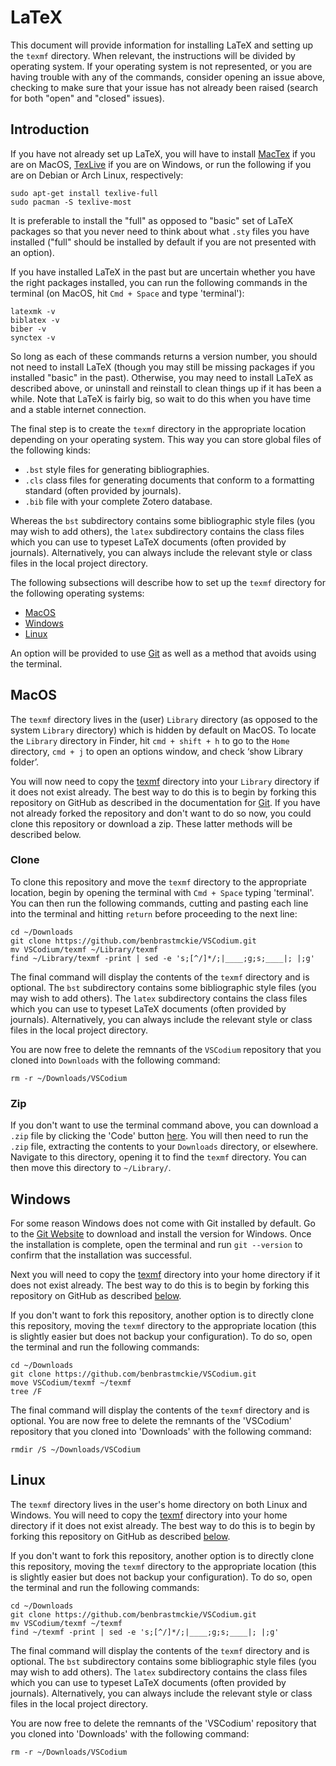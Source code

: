 # LaTeX

This document will provide information for installing LaTeX and setting up the `texmf` directory.
When relevant, the instructions will be divided by operating system.
If your operating system is not represented, or you are having trouble with any of the commands, consider opening an issue above, checking to make sure that your issue has not already been raised (search for both "open" and "closed" issues).

## Introduction

If you have not already set up LaTeX, you will have to install [MacTex](https://www.tug.org/mactex/) if you are on MacOS, [TexLive](https://www.tug.org/texlive/windows.html) if you are on Windows, or run the following if you are on Debian or Arch Linux, respectively:

```
sudo apt-get install texlive-full
sudo pacman -S texlive-most
```

It is preferable to install the "full" as opposed to "basic" set of LaTeX packages so that you never need to think about what `.sty` files you have installed ("full" should be installed by default if you are not presented with an option).

If you have installed LaTeX in the past but are uncertain whether you have the right packages installed, you can run the following commands in the terminal (on MacOS, hit `Cmd + Space` and type 'terminal'):

```
latexmk -v
biblatex -v
biber -v
synctex -v
```

So long as each of these commands returns a version number, you should not need to install LaTeX (though you may still be missing packages if you installed "basic" in the past).
Otherwise, you may need to install LaTeX as described above, or uninstall and reinstall to clean things up if it has been a while.
Note that LaTeX is fairly big, so wait to do this when you have time and a stable internet connection.

The final step is to create the `texmf` directory in the appropriate location depending on your operating system.
This way you can store global files of the following kinds:

  - `.bst` style files for generating bibliographies.
  - `.cls` class files for generating documents that conform to a formatting standard (often provided by journals).
  - `.bib` file with your complete Zotero database.

Whereas the `bst` subdirectory contains some bibliographic style files (you may wish to add others), the `latex` subdirectory contains the class files which you can use to typeset LaTeX documents (often provided by journals).
Alternatively, you can always include the relevant style or class files in the local project directory.

The following subsections will describe how to set up the `texmf` directory for the following operating systems:

- [MacOS](#MacOS)
- [Windows](#Windows)
- [Linux](#Linux)

<!-- TODO: simplify below -->

An option will be provided to use [Git](https://github.com/benbrastmckie/VSCodium/blob/master/docs/git.md) as well as a method that avoids using the terminal.

## MacOS

The `texmf` directory lives in the (user) `Library` directory (as opposed to the system `Library` directory) which is hidden by default on MacOS.
To locate the `Library` directory in Finder, hit `cmd + shift + h` to go to the `Home` directory, `cmd + j` to open an options window, and check ‘show Library folder’.

You will now need to copy the [texmf](https://github.com/benbrastmckie/VSCodium/tree/master/texmf) directory into your `Library` directory if it does not exist already.
The best way to do this is to begin by forking this repository on GitHub as described in the documentation for [Git](https://github.com/benbrastmckie/VSCodium/blob/master/docs/git.md).
If you have not already forked the repository and don't want to do so now, you could clone this repository or download a zip.
These latter methods will be described below.

### Clone

To clone this repository and move the `texmf` directory to the appropriate location, begin by opening the terminal with `Cmd + Space` typing 'terminal'.
You can then run the following commands, cutting and pasting each line into the terminal and hitting `return` before proceeding to the next line:

```
cd ~/Downloads
git clone https://github.com/benbrastmckie/VSCodium.git
mv VSCodium/texmf ~/Library/texmf
find ~/Library/texmf -print | sed -e 's;[^/]*/;|____;g;s;____|; |;g'
```

The final command will display the contents of the `texmf` directory and is optional.
The `bst` subdirectory contains some bibliographic style files (you may wish to add others).
The `latex` subdirectory contains the class files which you can use to typeset LaTeX documents (often provided by journals).
Alternatively, you can always include the relevant style or class files in the local project directory.

You are now free to delete the remnants of the `VSCodium` repository that you cloned into `Downloads` with the following command:

```
rm -r ~/Downloads/VSCodium
```

### Zip

If you don't want to use the terminal command above, you can download a `.zip` file by clicking the 'Code' button [here](https://github.com/benbrastmckie/VSCodium/tree/master).
You will then need to run the `.zip` file, extracting the contents to your `Downloads` directory, or elsewhere.
Navigate to this directory, opening it to find the `texmf` directory.
You can then move this directory to `~/Library/`.

## Windows

For some reason Windows does not come with Git installed by default.
Go to the [Git Website](https://git-scm.com/) to download and install the version for Windows.
Once the installation is complete, open the terminal and run `git --version` to confirm that the installation was successful.

Next you will need to copy the [texmf](https://github.com/benbrastmckie/VSCodium/tree/master/texmf) directory into your home directory if it does not exist already.
The best way to do this is to begin by forking this repository on GitHub as described [below](#Git).

If you don't want to fork this repository, another option is to directly clone this repository, moving the `texmf` directory to the appropriate location (this is slightly easier but does not backup your configuration).
To do so, open the terminal and run the following commands:

```
cd ~/Downloads
git clone https://github.com/benbrastmckie/VSCodium.git
move VSCodium/texmf ~/texmf
tree /F
```

The final command will display the contents of the `texmf` directory and is optional.
You are now free to delete the remnants of the 'VSCodium' repository that you cloned into 'Downloads' with the following command:

```
rmdir /S ~/Downloads/VSCodium
```

## Linux

The `texmf` directory lives in the user's home directory on both Linux and Windows.
You will need to copy the [texmf](https://github.com/benbrastmckie/VSCodium/tree/master/texmf) directory into your home directory if it does not exist already.
The best way to do this is to begin by forking this repository on GitHub as described [below](#Git).

If you don't want to fork this repository, another option is to directly clone this repository, moving the `texmf` directory to the appropriate location (this is slightly easier but does not backup your configuration).
To do so, open the terminal and run the following commands:

```
cd ~/Downloads
git clone https://github.com/benbrastmckie/VSCodium.git
mv VSCodium/texmf ~/texmf
find ~/texmf -print | sed -e 's;[^/]*/;|____;g;s;____|; |;g'
```

The final command will display the contents of the `texmf` directory and is optional.
The `bst` subdirectory contains some bibliographic style files (you may wish to add others).
The `latex` subdirectory contains the class files which you can use to typeset LaTeX documents (often provided by journals).
Alternatively, you can always include the relevant style or class files in the local project directory.

You are now free to delete the remnants of the 'VSCodium' repository that you cloned into 'Downloads' with the following command:

```
rm -r ~/Downloads/VSCodium
```

